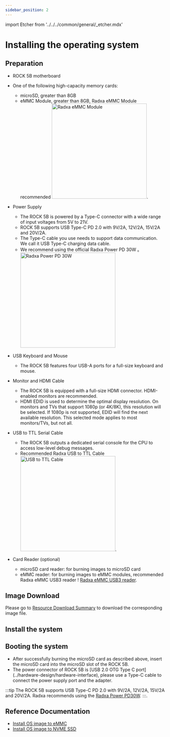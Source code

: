 ```yaml
---
sidebar_position: 2
---
```


import Etcher from '../../../common/general/\_etcher.mdx'

# Installing the operating system

## Preparation

- ROCK 5B motherboard

- One of the following high-capacity memory cards:

  - microSD, greater than 8GB
  - eMMC Module, greater than 8GB, Radxa eMMC Module recommended
    <img src="/img/accessories/emmc-module.webp" alt="Radxa eMMC Module" width="300" />.

- Power Supply

  - The ROCK 5B is powered by a Type-C connector with a wide range of input voltages from 5V to 21V.
  - ROCK 5B supports USB Type-C PD 2.0 with 9V/2A, 12V/2A, 15V/2A and 20V/2A.
  - The Type-C cable you use needs to support data communication. We call it USB Type-C charging data cable.
  - We recommend using the official Radxa Power PD 30W 。<img src="/img/accessories/pd-30w.webp" alt="Radxa Power PD 30W" width="300" />

- USB Keyboard and Mouse

  - The ROCK 5B features four USB-A ports for a full-size keyboard and mouse.

- Monitor and HDMI Cable

  - The ROCK 5B is equipped with a full-size HDMI connector. HDMI-enabled monitors are recommended.
  - HDMI EDID is used to determine the optimal display resolution. On monitors and TVs that support 1080p (or 4K/8K), this resolution will be selected. If 1080p is not supported, EDID will find the next available resolution. This selected mode applies to most monitors/TVs, but not all.

- USB to TTL Serial Cable

  - The ROCK 5B outputs a dedicated serial console for the CPU to access low-level debug messages.
  - Recommended Radxa USB to TTL Cable <img src="/img/accessories/usb-ttl.webp" alt="USB to TTL Cable" width="300" />.

- Card Reader (optional)
  - microSD card reader: for burning images to microSD card
  - eMMC reader: for burning images to eMMC modules, recommended Radxa eMMC USB3 reader ! [Radxa eMMC USB3 reader](/img/accessories/emmc-reader-02.webp).

## Image Download

Please go to [Resource Download Summary](./download) to download the corresponding image file.

## Install the system

<Etcher model="rock5b" />

## Booting the system

- After successfully burning the microSD card as described above, insert the microSD card into the microSD slot of the ROCK 5B.
- The power connector of ROCK 5B is [USB 2.0 OTG Type C port] (../hardware-design/hardware-interface), please use a Type-C cable to connect the power supply port and the adapter.

:::tip
The ROCK 5B supports USB Type-C PD 2.0 with 9V/2A, 12V/2A, 15V/2A and 20V/2A. Radxa recommends using the [Radxa Power PD30W](../accessories/pd-30W).
:::.

## Reference Documentation

- [Install OS image to eMMC](../low-level-dev/install-os-on-emmc)
- [Install OS image to NVME SSD](../low-level-dev/install-os-on-nvme)
